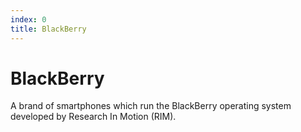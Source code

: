```yaml
---
index: 0
title: BlackBerry
---
```

# BlackBerry

A brand of smartphones which run the BlackBerry operating system developed by Research In Motion (RIM).